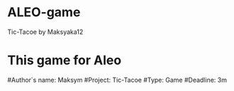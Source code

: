 # ALEO-game
Tic-Tacoe by Maksyaka12

# This game for Aleo
#Author`s name: Maksym
#Project: Tic-Tacoe
#Type: Game
#Deadline: 3m
